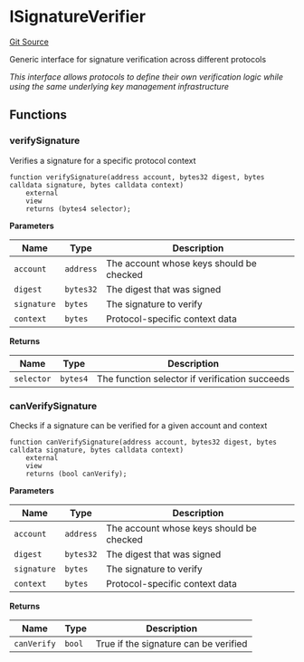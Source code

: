 # ISignatureVerifier
[Git Source](https://github.com/Uniswap/emissary/blob/338b5651e3672b8603d73d0f0092a62f1841b4f8/src/interfaces/ISignatureVerifier.sol)

Generic interface for signature verification across different protocols

*This interface allows protocols to define their own verification logic
while using the same underlying key management infrastructure*


## Functions
### verifySignature

Verifies a signature for a specific protocol context


```solidity
function verifySignature(address account, bytes32 digest, bytes calldata signature, bytes calldata context)
    external
    view
    returns (bytes4 selector);
```
**Parameters**

|Name|Type|Description|
|----|----|-----------|
|`account`|`address`|The account whose keys should be checked|
|`digest`|`bytes32`|The digest that was signed|
|`signature`|`bytes`|The signature to verify|
|`context`|`bytes`|Protocol-specific context data|

**Returns**

|Name|Type|Description|
|----|----|-----------|
|`selector`|`bytes4`|The function selector if verification succeeds|


### canVerifySignature

Checks if a signature can be verified for a given account and context


```solidity
function canVerifySignature(address account, bytes32 digest, bytes calldata signature, bytes calldata context)
    external
    view
    returns (bool canVerify);
```
**Parameters**

|Name|Type|Description|
|----|----|-----------|
|`account`|`address`|The account whose keys should be checked|
|`digest`|`bytes32`|The digest that was signed|
|`signature`|`bytes`|The signature to verify|
|`context`|`bytes`|Protocol-specific context data|

**Returns**

|Name|Type|Description|
|----|----|-----------|
|`canVerify`|`bool`|True if the signature can be verified|


